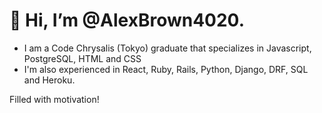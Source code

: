 # 👋 Hi, I’m @AlexBrown4020.  
- I am a Code Chrysalis (Tokyo) graduate that specializes in Javascript, PostgreSQL, HTML and CSS
- I'm also experienced in React, Ruby, Rails, Python, Django, DRF, SQL and Heroku.

Filled with motivation!
